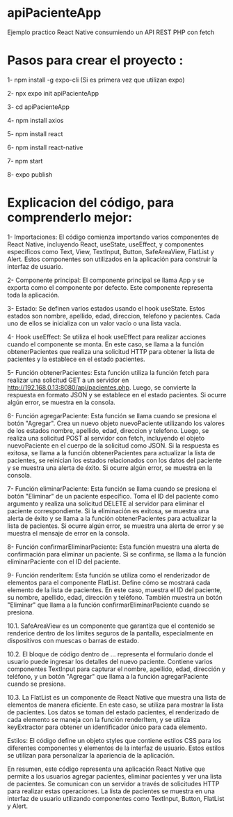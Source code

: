 # apiPacienteApp
Ejemplo practico React Native consumiendo un API REST PHP con fetch


# Pasos para crear el proyecto :

1- npm install -g expo-cli (Si es primera vez que utilizan expo)

2- npx expo init apiPacienteApp

3- cd apiPacienteApp

4- npm install axios

5- npm install react

6- npm install react-native

7- npm start

8- expo publish


# Explicacion del código, para comprenderlo mejor:

1- Importaciones: El código comienza importando varios componentes de React Native, incluyendo React, useState, useEffect, y componentes específicos como Text, View, TextInput, Button, SafeAreaView, FlatList y Alert. Estos componentes son utilizados en la aplicación para construir la interfaz de usuario.

2- Componente principal: El componente principal se llama App y se exporta como el componente por defecto. Este componente representa toda la aplicación.

3- Estado: Se definen varios estados usando el hook useState. Estos estados son nombre, apellido, edad, direccion, telefono y pacientes. Cada uno de ellos se inicializa con un valor vacío o una lista vacía.

4- Hook useEffect: Se utiliza el hook useEffect para realizar acciones cuando el componente se monta. En este caso, se llama a la función obtenerPacientes que realiza una solicitud HTTP para obtener la lista de pacientes y la establece en el estado pacientes.

5- Función obtenerPacientes: Esta función utiliza la función fetch para realizar una solicitud GET a un servidor en http://192.168.0.13:8080/api/pacientes.php. Luego, se convierte la respuesta en formato JSON y se establece en el estado pacientes. Si ocurre algún error, se muestra en la consola.

6- Función agregarPaciente: Esta función se llama cuando se presiona el botón "Agregar". Crea un nuevo objeto nuevoPaciente utilizando los valores de los estados nombre, apellido, edad, direccion y telefono. Luego, se realiza una solicitud POST al servidor con fetch, incluyendo el objeto nuevoPaciente en el cuerpo de la solicitud como JSON. Si la respuesta es exitosa, se llama a la función obtenerPacientes para actualizar la lista de pacientes, se reinician los estados relacionados con los datos del paciente y se muestra una alerta de éxito. Si ocurre algún error, se muestra en la consola.

7- Función eliminarPaciente: Esta función se llama cuando se presiona el botón "Eliminar" de un paciente específico. Toma el ID del paciente como argumento y realiza una solicitud DELETE al servidor para eliminar el paciente correspondiente. Si la eliminación es exitosa, se muestra una alerta de éxito y se llama a la función obtenerPacientes para actualizar la lista de pacientes. Si ocurre algún error, se muestra una alerta de error y se muestra el mensaje de error en la consola.

8- Función confirmarEliminarPaciente: Esta función muestra una alerta de confirmación para eliminar un paciente. Si se confirma, se llama a la función eliminarPaciente con el ID del paciente.

9- Función renderItem: Esta función se utiliza como el renderizador de elementos para el componente FlatList. Define cómo se mostrará cada elemento de la lista de pacientes. En este caso, muestra el ID del paciente, su nombre, apellido, edad, dirección y teléfono. También muestra un botón "Eliminar" que llama a la función confirmarEliminarPaciente cuando se presiona.

10.1. SafeAreaView es un componente que garantiza que el contenido se renderice dentro de los límites seguros de la pantalla, especialmente en dispositivos con muescas o barras de estado.

10.2. El bloque de código dentro de <View style={styles.formulario}>...</View> representa el formulario donde el usuario puede ingresar los detalles del nuevo paciente. Contiene varios componentes TextInput para capturar el nombre, apellido, edad, dirección y teléfono, y un botón "Agregar" que llama a la función agregarPaciente cuando se presiona.

10.3. La FlatList es un componente de React Native que muestra una lista de elementos de manera eficiente. En este caso, se utiliza para mostrar la lista de pacientes. Los datos se toman del estado pacientes, el renderizado de cada elemento se maneja con la función renderItem, y se utiliza keyExtractor para obtener un identificador único para cada elemento.

Estilos: El código define un objeto styles que contiene estilos CSS para los diferentes componentes y elementos de la interfaz de usuario. Estos estilos se utilizan para personalizar la apariencia de la aplicación.

En resumen, este código representa una aplicación React Native que permite a los usuarios agregar pacientes, eliminar pacientes y ver una lista de pacientes. Se comunican con un servidor a través de solicitudes HTTP para realizar estas operaciones. La lista de pacientes se muestra en una interfaz de usuario utilizando componentes como TextInput, Button, FlatList y Alert.

